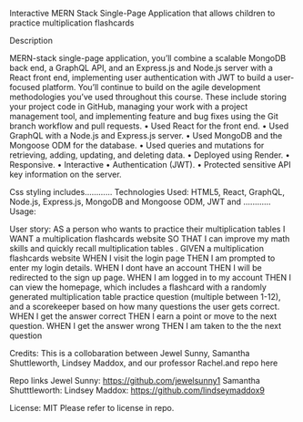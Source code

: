<!-- # Math-Wiz  Have a high-quality README (with unique name, description, technologies used, screenshot, and link to deployed application). -->
Interactive MERN Stack Single-Page Application that allows children to practice multiplication flashcards 

Description

MERN-stack single-page application, you’ll combine a scalable MongoDB back end, a GraphQL API, and an Express.js and Node.js server with a React front end, implementing user authentication with JWT to build a user-focused platform. You’ll continue to build on the agile development methodologies you’ve used throughout this course. These include storing your project code in GitHub, managing your work with a project management tool, and implementing feature and bug fixes using the Git branch workflow and pull requests.
•	Used React for the front end.
•	Used GraphQL with a Node.js and Express.js server.
•	Used MongoDB and the Mongoose ODM for the database.
•	Used queries and mutations for retrieving, adding, updating, and deleting data.
•	Deployed using Render.
•	Responsive.
•	Interactive
•	Authentication (JWT).
•	Protected sensitive API key information on the server.

Css styling includes…………
Technologies Used: HTML5, React, GraphQL, Node.js, Express.js, MongoDB and Mongoose ODM, JWT and ............
Usage:

User story:
AS a person who wants to practice their multiplication tables
I WANT a multiplication flashcards website
SO THAT I can improve my math skills and quickly recall multiplication tables .
GIVEN a multiplication flashcards website
WHEN I visit the login page
THEN I am prompted to enter my login details.
WHEN I dont have an account
THEN I will be redirected to the sign up page.
WHEN I am logged in to my account
THEN I can view the homepage, which includes a flashcard with a randomly generated multiplication table practice question (multiple between 1-12), and a scorekeeper based on how many questions the user gets correct.
WHEN I get the answer correct
THEN I earn a point or move to the next question.
WHEN I get the answer wrong
THEN I am taken to the the next question


Credits: This is a collobaration between Jewel Sunny, Samantha Shuttleworth, Lindsey Maddox, and our professor Rachel.and repo here 

Repo links
Jewel Sunny: https://github.com/jewelsunny1
Samantha Shutttleworth:
Lindsey Maddox: https://github.com/lindseymaddox9
 
License: MIT
Please refer to license in repo.


